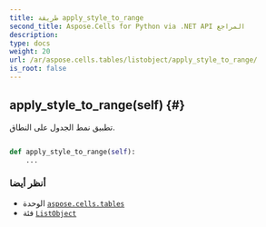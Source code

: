 ```yaml
---
title: طريقة apply_style_to_range
second_title: Aspose.Cells for Python via .NET API المراجع
description:
type: docs
weight: 20
url: /ar/aspose.cells.tables/listobject/apply_style_to_range/
is_root: false
---
```

##  apply_style_to_range(self) {#}
تطبيق نمط الجدول على النطاق.



```python

def apply_style_to_range(self):
    ...
```





###  أنظر أيضا
* الوحدة [`aspose.cells.tables`](../../)
* فئة [`ListObject`](/cells/python-net/ar/aspose.cells.tables/listobject)

